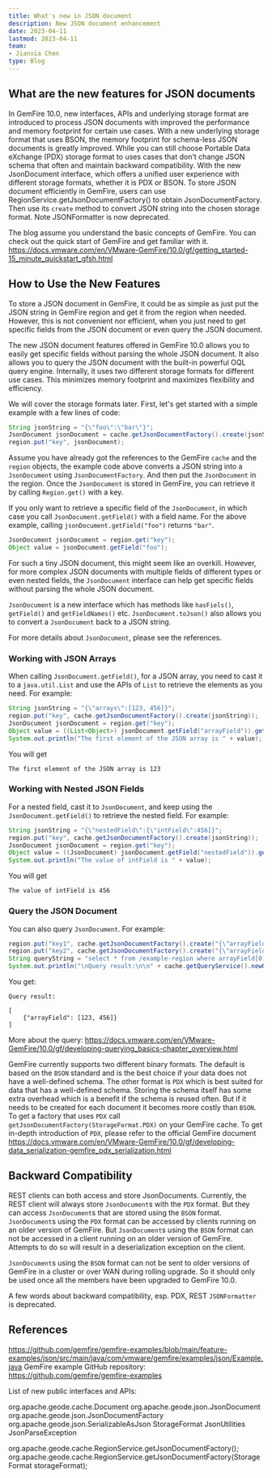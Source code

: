 ```yaml
---
title: What's new in JSON document
description: New JSON document enhancement
date: 2023-04-11
lastmod: 2023-04-11
team:
- Jianxia Chen
type: Blog
---
```


## What are the new features for JSON documents

In GemFire 10.0, new interfaces, APIs and underlying storage format are introduced to process JSON documents with improved
the performance and memory footprint for certain use cases.
With a new underlying storage format that uses BSON, the memory footprint for schema-less JSON documents is greatly improved.
While you can still choose Portable Data eXchange (PDX) storage format to uses cases that don't change JSON schema that
often and maintain backward compatibility.
With the new JsonDocument interface, which offers a unified user experience with different storage formats, whether it
is PDX or BSON. To store JSON document efficiently in GemFire, users can use RegionService.getJsonDocumentFactory() to
obtain JsonDocumentFactory. Then use its `create` method to convert JSON string into the chosen storage format. 
Note JSONFormatter is now deprecated.

The blog assume you understand the basic concepts of GemFire. You can check out the quick start of GemFire and get
familiar with it.
https://docs.vmware.com/en/VMware-GemFire/10.0/gf/getting_started-15_minute_quickstart_gfsh.html
  
## How to Use the New Features

To store a JSON document in GemFire, it could be as simple as just put the JSON string in GemFire region
and get it from the region when needed. However, this is not convenient nor efficient, when you just need
to get specific fields from the JSON document or even query the JSON document.

The new JSON document features offered in GemFire 10.0 allows you to easily get specific fields without
parsing the whole JSON document. 
It also allows you to query the JSON document with the built-in powerful OQL query engine.
Internally, it uses two different storage formats for different use cases.
This minimizes memory footprint and maximizes flexibility and efficiency.

We will cover the storage formats later. 
First, let's get started with a simple example with a few lines of code:

```java
String jsonString = "{\"foo\":\"bar\"}";
JsonDocument jsonDocument = cache.getJsonDocumentFactory().create(jsonString);
region.put("key", jsonDocument);
```
Assume you have already got the references to the GemFire `cache` and the `region` objects, 
the example code above converts a JSON string into a `JsonDocument` using `JsonDocumentFactory`. 
And then put the `JsonDocument` in the region.
Once the `JsonDocument` is stored in GemFire, you can retrieve it by calling `Region.get()` with a key.

If you only want to retrieve a specific field of the `JsonDocument`, in which case you call `JsonDocument.getField()`
with a field name. For the above example, calling `jsonDocument.getField("foo")` returns `"bar"`.
```java
JsonDocument jsonDocument = region.get("key");
Object value = jsonDocument.getField("foo");
```
For such a tiny JSON document, this might seem like an overkill. However, for more complex JSON documents with multiple
fields of different types or even nested fields, the `JsonDocument` interface can help get specific fields without
parsing the whole JSON document.

`JsonDocument` is a new interface which has methods like `hasFiels()`, `getField()` and `getFieldNames()` etc.
`JsonDocument.toJson()` also allows you to convert a `JsonDocument` back to a JSON string.

For more details about `JsonDocument`, please see the references.

### Working with JSON Arrays

When calling `JsonDocument.getField()`, for a JSON array, you need to cast it to a `java.util.List` and use the APIs of
`List` to retrieve the elements as you need. For example:
```java
String jsonString = "{\"arrays\":[123, 456]}";
region.put("key", cache.getJsonDocumentFactory().create(jsonString));
JsonDocument jsonDocument = region.get("key");
Object value = ((List<Object>) jsonDocument.getField("arrayField")).get(0);
System.out.println("The first element of the JSON array is " + value);
```
You will get
```
The first element of the JSON array is 123
```

### Working with Nested JSON Fields

For a nested field, cast it to `JsonDocument`, and keep using the `JsonDocument.getField()` to retrieve the nested field.
For example:
```java
String jsonString = "{\"nestedField\":{\"intField\":456]}";
region.put("key", cache.getJsonDocumentFactory().create(jsonString));
JsonDocument jsonDocument = region.get("key");
Object value = ((JsonDocument) jsonDocument.getField("nestedField")).getField("intField");
System.out.println("The value of intField is " + value);
```
You will get
```
The value of intField is 456
```

### Query the JSON Document

You can also query `JsonDocument`. For example:
```java
region.put("key1", cache.getJsonDocumentFactory().create("{\"arrayField\":[123, 456]}"));
region.put("key2", cache.getJsonDocumentFactory().create("{\"arrayField\":[\"abc\", \"def\"]}"));
String queryString = "select * from /example-region where arrayField[0]=123";
System.out.println("\nQuery result:\n\n" + cache.getQueryService().newQuery(queryString).execute());
```
You get:
```
Query result:

[
    {"arrayField": [123, 456]}
]

```
More about the query: https://docs.vmware.com/en/VMware-GemFire/10.0/gf/developing-querying_basics-chapter_overview.html

GemFire currently supports two different binary formats.
The default is based on the `BSON` standard and is the best choice if your data does not have a well-defined schema.
The other format is `PDX` which is best suited for data that has a well-defined schema.
Storing the schema itself has some extra overhead which is a benefit if the schema is reused often.
But if it needs to be created for each document it becomes more costly than `BSON`.
To get a factory that uses `PDX` call `getJsonDocumentFactory(StorageFormat.PDX)` on your GemFire cache.
To get in-depth introduction of `PDX`, please refer to the official GemFire document
https://docs.vmware.com/en/VMware-GemFire/10.0/gf/developing-data_serialization-gemfire_pdx_serialization.html

## Backward Compatibility

REST clients can both access and store JsonDocuments. 
Currently, the REST client will always store `JsonDocument`s with the `PDX` format. 
But they can access `JsonDocument`s that are stored using the `BSON` format.
`JsonDocument`s using the `PDX` format can be accessed by clients running on an older version of GemFire. 
But `JsonDocument`s using the `BSON` format can not be accessed in a client running on an older version of GemFire. 
Attempts to do so will result in a deserialization exception on the client.

`JsonDocument`s using the `BSON` format can not be sent to older versions of GemFire in a cluster 
or over WAN during rolling upgrade. 
So it should only be used once all the members have been upgraded to GemFire 10.0.

A few words about backward compatibility, esp. PDX, REST
`JSONFormatter` is deprecated.

## References

https://github.com/gemfire/gemfire-examples/blob/main/feature-examples/json/src/main/java/com/vmware/gemfire/examples/json/Example.java
GemFire example GitHub repository:
https://github.com/gemfire/gemfire-examples

List of new public interfaces and APIs:

org.apache.geode.cache.Document
org.apache.geode.json.JsonDocument
org.apache.geode.json.JsonDocumentFactory
org.apache.geode.json.SerializableAsJson
StorageFormat
JsonUtilities
JsonParseException

org.apache.geode.cache.RegionService.getJsonDocumentFactory();
org.apache.geode.cache.RegionService.getJsonDocumentFactory(StorageFormat storageFormat);